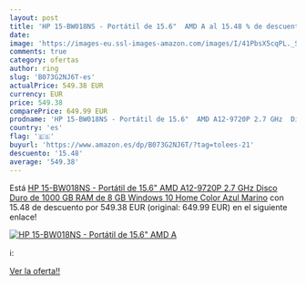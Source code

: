 ```yaml
---
layout: post
title: 'HP 15-BW018NS - Portátil de 15.6"  AMD A al 15.48 % de descuento'
date: 
image: 'https://images-eu.ssl-images-amazon.com/images/I/41PbsX5cqPL._SL200_.jpg'
comments: true
category: ofertas
author: ring
slug: 'B073G2NJ6T-es'
actualPrice: 549.38 EUR
currency: EUR
price: 549.38
comparePrice: 649.99 EUR
prodname: 'HP 15-BW018NS - Portátil de 15.6"  AMD A12-9720P 2.7 GHz  Disco Duro de 1000 GB  RAM de 8 GB  Windows 10 Home  Color Azul Marino'
country: 'es'
flag: '🇪🇸'
buyurl: 'https://www.amazon.es/dp/B073G2NJ6T/?tag=tolees-21'
descuento: '15.48'
average: '549.38'
---
```


Está [HP 15-BW018NS - Portátil de 15.6"  AMD A12-9720P 2.7 GHz  Disco Duro de 1000 GB  RAM de 8 GB  Windows 10 Home  Color Azul Marino](https://www.amazon.es/dp/B073G2NJ6T/?tag=tolees-21) con 15.48 de descuento por 549.38 EUR (original: 649.99 EUR) en el siguiente enlace!

[![HP 15-BW018NS - Portátil de 15.6"  AMD A](https://images-eu.ssl-images-amazon.com/images/I/41PbsX5cqPL._SL200_.jpg)](https://www.amazon.es/dp/B073G2NJ6T/?tag=tolees-21)

ℹ️:


[Ver la oferta!!](https://www.amazon.es/dp/B073G2NJ6T/?tag=tolees-21)

